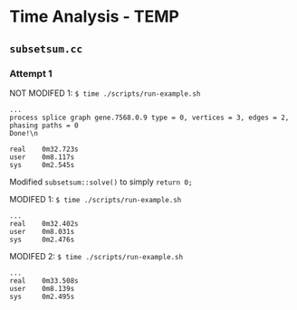 
# Time Analysis - TEMP

## `subsetsum.cc`

### Attempt 1

NOT MODIFED 1: `$ time ./scripts/run-example.sh`

```
...
process splice graph gene.7568.0.9 type = 0, vertices = 3, edges = 2, phasing paths = 0
Done!\n

real    0m32.723s
user    0m8.117s
sys     0m2.545s
```

Modified `subsetsum::solve()` to simply `return 0;`

MODIFED 1: `$ time ./scripts/run-example.sh`

```
...
real    0m32.402s
user    0m8.031s
sys     0m2.476s
```


MODIFED 2: `$ time ./scripts/run-example.sh`

```
...
real    0m33.508s
user    0m8.139s
sys     0m2.495s
```
